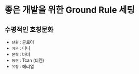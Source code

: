 # 좋은 개발을 위한 Ground Rule 세팅

## 수평적인 호칭문화
* `단원` : 클로이
* `지은` : 디니
* `본혁` : 바비
* `동현` : Tcan (티캔)
* `유정` : 에리얼
